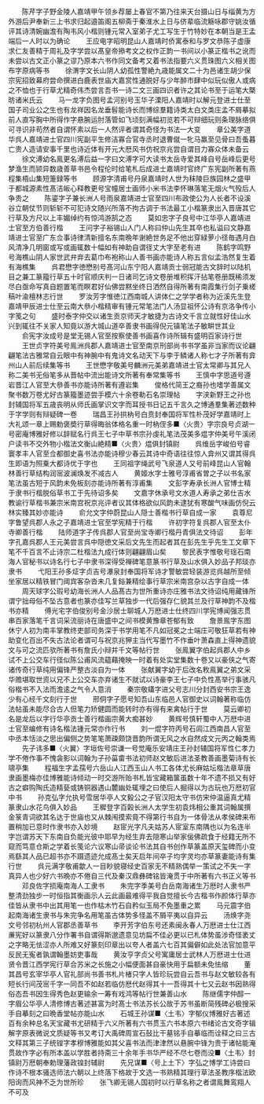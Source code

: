 <!-- { "loadSidebar": true } -->
　　陈芹字子野金陵人嘉靖甲午领乡荐屡上春官不第乃往来天台摄山日与缁黄为方外游后尹奉新三上书求归起邉笛阁五柳斋于秦淮水上日与侪辈临流觞咏郡守姚汝循评其诗清婉幽澹有陶韦风小楷则锺元常入室弟子尤工写生于竹特妙在本朝当是王孟端后一人时以为确论
　　王应电字昭明昆山人嘉靖时侨寓泰和与罗文恭陈子虚康求仁友善精于周礼及字学尝以髙皇帝撡考文之权作正韵一书间以小篆正楷书之讹而未尝以古文正小篆之谬乃原本六书作同文备考又着书法指要六义贯珠图六义相关图布字原病等书
　　徐渭字文长山阴人幼孤性警絶九歳能属文二十为邑诸生胡少保宗宪招致幕府尝命撰进白鹿表世庙大嘉赏性通脱好与少年醉市肆中似玩似傲人或病之不恤也于行草尤精奇伟杰尝言吾书一诗二文三画四识者许之其论书至于运笔大槩昉诸米氏云
　　马一龙字负图号孟河别号玉华子溧阳人嘉靖时以解元登进士仕至国子司业公之生也有龙祥因名龙垂髫能诗长而博综羣籍诗类太白文类庄孟不屑摹拟前人直写胸中所得作字悬腕运肘落管如飞顷刻满幅初览若不可辩细玩则条理脉络俱可寻识非苟然者自谓怀素以后一人然评者谓其奇怪为书法一大变
　　章公美字道华呉人嘉靖进士官四川宪副平生修洁寡合官寺丞时退曹僦一牝马羸至见骨曰吾蚤暮亡贵人造请安事千里也诗近体有开元大厯风书仿祝京兆尝自谓目力寡众体未备云
　　徐文溥幼名鳯更名溥后益一字曰文溥字可大读书太岳寺爱其峰自号岳峰后更号梦渔生而颕异数歳善草书邑令程伦时给笔札后成进士嘉靖时官终广东宪副所著有燕程集梧山集短箑録等书
　　顾源字清甫号丹泉嘉靖时人世为秣陵巨族园林之盛甲于都城源素性髙洁皈心释教更号宝幢居士画师小米书法李怀琳落笔无烟火气殁后人争贵之
　　陈鎏字子兼长洲人号雨泉嘉靖进士官至四川布政使公为人长者不设溪谷立朝仗节则斩斩不可犯诗文随兴所落不拘古调于书法最工小楷篆隶出入晋唐其它行草及方尺以上丰媚绰约有惊鸿游鹄之态
　　莫如忠字子良号中江华亭人嘉靖进士官至方伯善行楷
　　王问字子裕锡山人门人称曰仲山先生其卒也私谥曰文静嘉靖进士官至广东佥事诗律清新擅名东南晩年谢絶世务足不他出穿緑萝小径毎遇月白风清净几明窗或写或画辄数十幅如有神助自谓径丈大字至老有进
　　陈鹤字鸣野号海樵山阴人家世武弁弃去葛巾布袍称山人善书画亦能诗人称五言似孟浩然复生着有海樵集
　　呉君懋字徳懋别号髙河山东宁阳人嘉靖贡士弱冠能古文辞时以陆机目之兼工篆籀行草五十时官顺庆判一日诸司乞诗文卷册堆积挥汗拈笔卷册既稀须发尽白亟命写真自题置笔而瞑君好仙佛尝黙坐终日洒然自得所著有南霞集行剑子乗槎稿叶渝檀林志行世
　　罗汝芳字惟徳江西南城人讲体仁之学学者称为近溪先生登嘉靖甲辰进士仕至云南大叅小楷精审有锺元常笔法门人汤显祖怀公诗有京洛争传小字笺之句
　　盛时泰字仲交以诸生贡京师天才敏捷为古诗文千言立就性好佳山水兴到辄往不关家人知竟以游大城山道卒善隶书画得倪元镇笔法子敏畊世其业
　　俞宪字汝成号是堂无锡人官至按察使善书画喜作诗所辑有盛明百家诗行世
　　王世贞字符美号鳯洲呉郡人嘉靖进士官至南京刑部尚书书学虽非当家而议论翩翩笔法古雅常自云眼中有神腕中有鬼诗文名动天下与李于鳞诸人称七才子所著有弇州山人前后续集等书
　　王世懋字敬美号麟洲元美弟嘉靖进士官太常卿与其兄人称二美书无俗笔多从晋帖中流出能诗文所著有奉常集等书
　　王慎中字思道号遵岩晋江人官至大叅善书亦能诗所著有遵岩集
　　俊格代简王之裔孙也嗜学善属文聚书数万卷尤好古篆籀墨迹尝手模六十余卷勒石名崇理帖
　　字浃新野王之孙也封辅国将军五歳丧明从师氏画掌识文字而耳授书日记五千言久之博通羣集著述数种于字学则有辩疑碑一卷
　　瑞昌王孙拱枘号白贲封奉国将军性朴茂好学嘉靖时上大礼颂一章上赐勅褒奬行草得晦翁体格名重一时枘侄多■〈火贵〉字宗良号贞湖一号密庵博雅好修以辞赋名行呉王七子中草书宗孙虔礼笔法茂美多煴字仲美号午溪闭户读书不交外物小楷法文衡山絶精■〈火贵〉煴俱封镇尉
　　呉维岳字峻伯号睿寰孝丰人官至佥都御史喜书法亦能诗穆少春云其诗中奇语往往惊人弇州又谓其得呉生即语为照乗大都诗优于字也
　　王同祖字绳武号飞泉道人又号前峰昆山人官翰林善行草结构润宻波澜焕发不减古人
　　黄姬水字士雅号淳甫省曽之子以书名家笔法虽古短于风韵未免板刻亦能诗所著有淳甫集
　　文彭字寿承长洲人官博士精于隶书行楷脱俗草书工于先待诏多矣
　　文嘉字休承号文水道人寿承之弟仕吉水教谕行草楷书兼宗米南宫祝京兆评者议其体格欲似风韵未逮犹有寒酸气味画仿倪云林实臻其妙亦能诗
　　俞允文字仲蔚昆山人隠士善楷书行草自成一家
　　袁尊尼字鲁望呉郡人永之子嘉靖进士官至学宪精于行楷
　　许初字符复呉郡人官至太仆寺卿善行楷
　　陆师道字子传呉郡人官至尚宝寺卿行楷丹青俱法文待诏
　　彭年字孔嘉呉郡人王元美尝言呉中隠徳文采后文先生而起者其在彭先生乎先生工文章下笔不千百言不止诗宗二杜楷法九成行体则翩翩眉山矣
　　黎民表字惟敬号瑶石南海人官秘书以诗名行七子中隶书深得受禅碑笔意篆书行草及山水俱入妙品子邦琰亦隶书
　　弋阳王孙多炡字贞吉号瀑泉封奉国将军诗才警敏尝轻装游览呉越所至倾坐家居以精铁冒门阈宾客杂沓未几复鋊兼精绘事行草宗米南宫杂以古字自成一体
　　周天球字公瑕号幼海长洲人人品髙古为世所重诗亦庄雅书法文待诏纯用藏锋所谓宁拙母俗不坠古意者也篆亦佳写兰草独步一代后强存仁貌其兰及行草神韵不及楷书亦精
　　傅光宅字伯俊别号金沙居士聊城人万厯进士仕终四川学宪博闻强志贯串百家落笔千言词采流丽诗在唐盛中之间书模黄豫章苍郁有致
　　詹景鳯字东图休宁人初为南丰掌教终吏部司务深于书学用笔不凡如冠冕之士端庄可敬狂草若有神助变化百出不失古法论者谓可与祝京兆狎主当代写墨竹不作垂叶萧森直上得神遗貌文与可之流匹欤所著书有詹氏小辩并千文等帖行世
　　张鳯翼字伯起呉郡人中乡试不上公交车行径似陈公甫风流藴藉掩映一时着有处实堂集数十卷又以豪侠之气寄诸传奇行草纯用偏锋严整古淡自为一体
　　张献翼字幼于后改名敉鳯翼之弟文采华赡堪取世资以兄不上公交车亦弃诸生不就试以诗豪李王七子中负性髙举行事骇凡俗楷书不入法而澹逺之气令人意消
　　秦宗敬鑉字进父号志川分封西安书宗王逸少有心经千文刻行于世
　　邢侗字子愿号知吾山东临邑人官御史以词翰著称临仿法帖虽未能尽合古人但笔力矫健圆而能转时亦有得有来禽帖行于世
　　莫云卿初名是龙后以字行华亭贡士善行楷画宗黄大痴甚妙
　　黄辉号慎轩蜀中人万厯中进士官至编修有诗名楷法锺元常亦作行书
　　刘一焜字符丙号石闾江西南昌人官至中丞本恬淡之思出偏侧之势笔笔萧疎颇饶晋韵所谓无风之水自然成文元丙之翰类焉
　　先子讳多■〈火翼〉字垣佐号崇谦一号觉庵乐安靖庄王孙封辅国将军性仁孝力学不倦作事不愧衾影以词翰为子孙菑畬书法初师赵文敏后进法圣教善画墨菊诗有长啸亭集
　　程福生字孟孺号六岳山人江西玉山人书工各体尤长麻姑坛楷法章草唐隶画墨梅亦佳博雅能诗倾动一时交游所贻书札皆宝藏箱箧虽数十年不遗不损又有好古之癖购陶氏造精甆或铸铜器遇山麓幽处辄埋之曰使后人掘得以为古玩也万厯初官中书
　　孙克弘字允执号雪居华亭人文毅公之子官汉阳太守书仿宋仲温逼真尤精篆隶山水花鸟俱入妙品
　　王穉登字百榖长洲人太学生初袁炜相公重其词翰属撰金箓青词欲其名达于世庙也又从棘闱摸索竟不得第行书自为一体骨法从孝侯碑来布置稍加已意时作隶书亦入妙境
　　赵宧光字凡夫姑苏人宧室东南隅也以为名连半字岂谓苏天下东南自负能光彼中耶早为经生弃去隠寒山举家佞佛疏食于经籍无所不窥而笃意仓斯之学着长笺论六议寒山帚谈论书法其自书创作草篆盖原天玺碑而小变焉繇其人品已超书亦不蹑遗迹允成髙士矣天启年间卒子均字灵均亦草篆妻能诗有集行世
　　呉元满字敬甫歙人一目眇貌寝经史百家无不精熟偶举一策试之不失一字真异人也少好六书晩亦不倦自三代及秦汉鼎彝碑铭皆淹贯于中所著有六书正义等书
　　邓良佐字损庵南海人工隶书
　　朱完字季美号白岳南海诸生万厯时人隶书严整清劲独步一时恒指其衡画示人云此画最难得平我自觉擅长今古楷书作颜体行草亦佳皆从隶书中出其用笔一也作枯木竹石自矜似玉局不免墨重之累
　　马元震字伯起南海诸生隶书与朱完争名用笔虽古体势多怪盖不屑平夷以自异云
　　汤焕字尧文号邻初杭州人官郡丞善草书
　　李开芳字伯东号还素闽永春人万厯进士仕江西亷宪好以篆隶八分作署书自谓得斯邈遗意见坊扁不佳必更以已札体势虽涉奇怪袤丈之字略无怯涩亦人所难又好篆刻印章出以夸人者盖六七百其偏僻如此处法官加意平反民无寃者孰谓翰墨妨吏事哉
　　黄汝亨字贞父号寓庸居士武林人万厯进士仕进贤令晋江西学宪行草合苏米之长施之小幅便面甚自豪快用于扁额未免怯缩
　　董其昌号玄宰华亭人官礼部尚书善书札片楮只字人皆珍玩尝自云吾书与赵文敏较各有短长行间茂宻千字一同吾不如赵若临仿厯代赵得其十一吾得其十七又云赵书因熟得俗态吾书因生得秀色赵更输余一筹有戏鸿等帖行世兼善山水
　　陈继儒字仲醇一字眉公华亭人清修博古著述甚富为时髙士书法苏长公故于苏书虽断简残碑必极搜采手自摹刻之曰晩香堂帖亦能山水
　　石城王孙谋■〈土韦〉字郁仪博雅好古著述百有余种总名天宝藏书尤研精于六义所著有六书贯玉六书本原六书绪论古文奇字辑解字原表微说文质疑等书又考订大禹碑周宣石鼔比干墓铭手自摹临而诠释之曰三古文释其第三子统锽字孝穆博雅能如其父喜书法而津津然以悬腕中锋为贵于诸帖能淹贯故作字必有所本盖以学胜者持斋三十余年手书华严经不尽七卷而没■〈土韦〉封镇尉万厯朝奉勅理藩政锽封辅尉
　　先兄谋■〈号上土下〉字弘之博学工诗尝曰作诗不根本骚选师法六朝以上终落下格故于文选一书熟精其理行草法圣教序楷法欧阳询而风神不乏为世所珍
　　张飞卿无锡人国初时以行草名称之者谓鳯舞鸾翔人不可及
